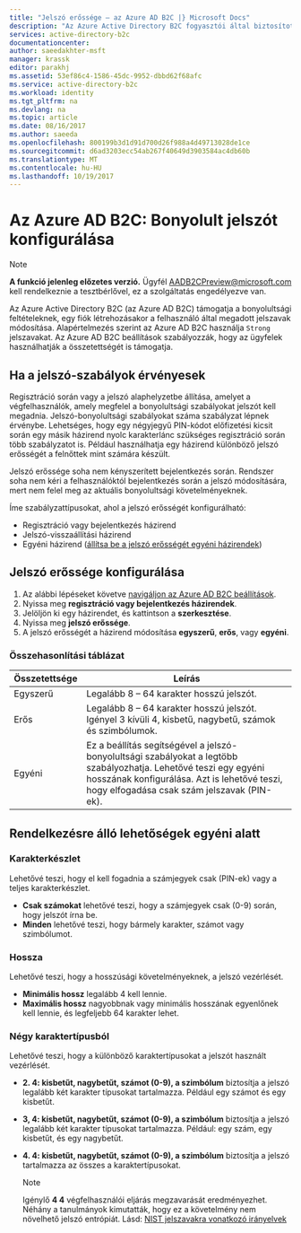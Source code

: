 ```yaml
---
title: "Jelszó erőssége – az Azure AD B2C |} Microsoft Docs"
description: "Az Azure Active Directory B2C fogyasztói által biztosított jelszavak vonatkozó összetettségi követelményeknek konfigurálása"
services: active-directory-b2c
documentationcenter: 
author: saeedakhter-msft
manager: krassk
editor: parakhj
ms.assetid: 53ef86c4-1586-45dc-9952-dbbd62f68afc
ms.service: active-directory-b2c
ms.workload: identity
ms.tgt_pltfrm: na
ms.devlang: na
ms.topic: article
ms.date: 08/16/2017
ms.author: saeeda
ms.openlocfilehash: 800199b3d1d91d700d26f988a4d49713028de1ce
ms.sourcegitcommit: d6ad3203ecc54ab267f40649d3903584ac4db60b
ms.translationtype: MT
ms.contentlocale: hu-HU
ms.lasthandoff: 10/19/2017
---
```

# <a name="azure-ad-b2c-configure-complexity-requirements-for-passwords"></a>Az Azure AD B2C: Bonyolult jelszót konfigurálása

> [!NOTE]
> **A funkció jelenleg előzetes verzió.**  Ügyfél [ AADB2CPreview@microsoft.com ](mailto:AADB2CPreview@microsoft.com) kell rendelkeznie a tesztbérlővel, ez a szolgáltatás engedélyezve van.

Az Azure Active Directory B2C (az Azure AD B2C) támogatja a bonyolultsági feltételeknek, egy fiók létrehozásakor a felhasználó által megadott jelszavak módosítása.  Alapértelmezés szerint az Azure AD B2C használja `Strong` jelszavakat.  Az Azure AD B2C beállítások szabályozzák, hogy az ügyfelek használhatják a összetettségét is támogatja.

## <a name="when-password-rules-are-enforced"></a>Ha a jelszó-szabályok érvényesek

Regisztráció során vagy a jelszó alaphelyzetbe állítása, amelyet a végfelhasználók, amely megfelel a bonyolultsági szabályokat jelszót kell megadnia.  Jelszó-bonyolultsági szabályokat száma szabályzat lépnek érvénybe.  Lehetséges, hogy egy négyjegyű PIN-kódot előfizetési kicsit során egy másik házirend nyolc karakterlánc szükséges regisztráció során több szabályzatot is.  Például használhatja egy házirend különböző jelszó erősségét a felnőttek mint számára készült.

Jelszó erőssége soha nem kényszerített bejelentkezés során.  Rendszer soha nem kéri a felhasználóktól bejelentkezés során a jelszó módosítására, mert nem felel meg az aktuális bonyolultsági követelményeknek.

Íme szabályzattípusokat, ahol a jelszó erősségét konfigurálható:

* Regisztráció vagy bejelentkezés házirend
* Jelszó-visszaállítási házirend
* Egyéni házirend ([állítsa be a jelszó erősségét egyéni házirendek](active-directory-b2c-reference-password-complexity-custom.md))

## <a name="how-to-configure-password-complexity"></a>Jelszó erőssége konfigurálása

1. Az alábbi lépéseket követve [navigáljon az Azure AD B2C beállítások](active-directory-b2c-app-registration.md#navigate-to-b2c-settings).
1. Nyissa meg **regisztráció vagy bejelentkezés házirendek**.
1. Jelöljön ki egy házirendet, és kattintson a **szerkesztése**.
1. Nyissa meg **jelszó erőssége**.
1. A jelszó erősségét a házirend módosítása **egyszerű**, **erős**, vagy **egyéni**.

### <a name="comparison-chart"></a>Összehasonlítási táblázat

| Összetettsége | Leírás |
| --- | --- |
| Egyszerű | Legalább 8 – 64 karakter hosszú jelszót. |
| Erős | Legalább 8 – 64 karakter hosszú jelszót. Igényel 3 kívüli 4, kisbetű, nagybetű, számok és szimbólumok. |
| Egyéni | Ez a beállítás segítségével a jelszó-bonyolultsági szabályokat a legtöbb szabályozhatja.  Lehetővé teszi egy egyéni hosszának konfigurálása.  Azt is lehetővé teszi, hogy elfogadása csak szám jelszavak (PIN-ek). |

## <a name="options-available-under-custom"></a>Rendelkezésre álló lehetőségek egyéni alatt

### <a name="character-set"></a>Karakterkészlet

Lehetővé teszi, hogy el kell fogadnia a számjegyek csak (PIN-ek) vagy a teljes karakterkészlet.

* **Csak számokat** lehetővé teszi, hogy a számjegyek csak (0-9) során, hogy jelszót írna be.
* **Minden** lehetővé teszi, hogy bármely karakter, számot vagy szimbólumot.

### <a name="length"></a>Hossza

Lehetővé teszi, hogy a hosszúsági követelményeknek, a jelszó vezérlését.

* **Minimális hossz** legalább 4 kell lennie.
* **Maximális hossz** nagyobbnak vagy minimális hosszának egyenlőnek kell lennie, és legfeljebb 64 karakter lehet.

### <a name="character-classes"></a>Négy karaktertípusból

Lehetővé teszi, hogy a különböző karaktertípusokat a jelszót használt vezérlését.

* **2. 4: kisbetűt, nagybetűt, számot (0-9), a szimbólum** biztosítja a jelszó legalább két karakter típusokat tartalmazza. Például egy számot és egy kisbetűt.
* **3, 4: kisbetűt, nagybetűt, számot (0-9), a szimbólum** biztosítja a jelszó legalább két karakter típusokat tartalmazza. Például: egy szám, egy kisbetűt, és egy nagybetűt.
* **4. 4: kisbetűt, nagybetűt, számot (0-9), a szimbólum** biztosítja a jelszó tartalmazza az összes a karaktertípusokat.

    > [!NOTE]
    > Igénylő **4 4** végfelhasználói eljárás megzavarását eredményezhet. Néhány a tanulmányok kimutatták, hogy ez a követelmény nem növelhető jelszó entrópiát. Lásd: [NIST jelszavakra vonatkozó irányelvek](https://pages.nist.gov/800-63-3/sp800-63b.html#appA)
